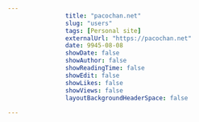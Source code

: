 ---
                title: "pacochan.net"
                slug: "users"
                tags: [Personal site]
                externalUrl: "https://pacochan.net"
                date: 9945-08-08
                showDate: false
                showAuthor: false
                showReadingTime: false
                showEdit: false
                showLikes: false
                showViews: false
                layoutBackgroundHeaderSpace: false
                ---
